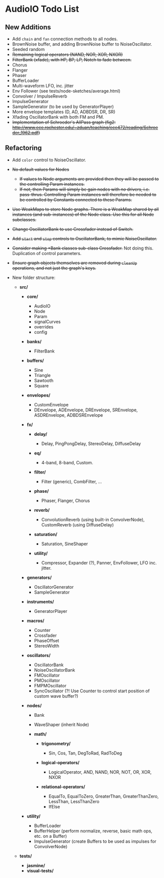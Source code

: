 AudioIO Todo List
=================



New Additions
-------------
* Add `chain` and `fan` connection methods to all nodes.
* BrownNoise buffer, and adding BrownNoise buffer to NoiseOscillator.
* Seeded random
* ~~Remaining logical operators (NAND, NOR, XOR, NXOR)~~
* ~~FilterBank (xfade), with HP, BP, LP, Notch to fade between.~~
* Chorus
* Flanger
* Phaser
* BufferLoader
* Multi-waveform LFO, inc. jitter
* Env Follower (see tests/node-sketches/average.html)
* Convolver / ImpulseReverb
* ImpulseGenerator
* SampleGenerator (to be used by GeneratorPlayer)
* More envelope templates (D, AD, ADBDSR, DR, SR)
* Xfading OscillatorBank with both FM and PM.
* ~~Implementation of Schroeder's AllPass graph (fig2: http://www.ece.rochester.edu/~zduan/teaching/ece472/reading/Schroeder_1962.pdf)~~




Refactoring
-----------

* Add `color` control to NoiseOscillator.

* ~~No default values for Nodes~~
	* ~~If values to Node arguments are provided then they will be passed to the controlling Param instances.~~
	* ~~If not, then Params will simply be gain nodes with _no_ drivers, i.e. pass-thrus. Controlling Param instances will therefore be needed to be controlled by Constants connected to these Params.~~

* ~~Use WeakMaps to store Node graphs. There is a WeakMap shared by all instances (and sub-instances) of the Node class. Use this for all Node subclasses.~~

* ~~Change OscillatorBank to use Crossfader instead of Switch.~~

* ~~Add `start` and `stop` controls to OscillatorBank, to mimic NoiseOscillator.~~

* ~~Consider making *Bank classes sub-class Crossfader.~~ Not doing this. Duplication of control parameters.

* ~~Ensure graph objects themselves are removed during `cleanUp` operations, and not just the graph's keys.~~

* New folder structure:
	* **src/**
		* **core/**
			* AudioIO
			* Node
			* Param
			* signalCurves
			* overrides
			* config

		* **banks/**
			* FilterBank

		* **buffers/**
			* Sine
			* Triangle
			* Sawtooth
			* Square

		* **envelopes/**
			* CustomEnvelope
			* DEnvelope, ADEnvelope, DREnvelope, SREnvelope, ASDREnvelope, ADBDSREnvelope

		* **fx/**
			* **delay/**
				* Delay, PingPongDelay, StereoDelay, DiffuseDelay

			* **eq/**
				* 4-band, 8-band, Custom.

			* **filter/**
				* Filter (generic), CombFilter, ...

			* **phase/**
				* Phaser, Flanger, Chorus

			* **reverb/**
				* ConvolutionReverb (using built-in ConvolverNode), CustomReverb (using DiffuseDelay)

			* **saturation/**
				* Saturation, SineShaper

			* **utility/**
				* Compressor, Expander (?), Panner, EnvFollower, LFO inc. jitter.

		* **generators/**
			* OscillatorGenerator
			* SampleGenerator

		* **instruments/**
			* GeneratorPlayer

		* **macros/**
			* Counter
			* Crossfader
			* PhaseOffset
			* StereoWidth

		* **oscillators/**
			* OscillatorBank
			* NoiseOscillatorBank
			* FMOscillator
			* PMOscillator
			* FMPMOscillator
			* SyncOscillator (?! Use Counter to control start position of custom wave buffer?)

		* **nodes/**
			* Bank
			* WaveShaper (inherit Node)

			* **math/**
				* **trigonometry/**
					* Sin, Cos, Tan, DegToRad, RadToDeg

				* **logical-operators/**
					* LogicalOperator, AND, NAND, NOR, NOT, OR, XOR, NXOR

				* **relational-operators/**
					* EqualTo, EqualToZero, GreaterThan, GreaterThanZero, LessThan, LessThanZero
					* IfElse

		* **utility/**
			* BufferLoader
			* BufferHelper (perform normalize, reverse, basic math ops, etc. on a Buffer)
			* ImpulseGenerator (create Buffers to be used as impulses for ConvolverNode)

	* **tests/**
		* **jasmine/**
		* **visual-tests/**
